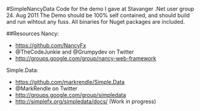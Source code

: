 #SimpleNancyData
Code for the demo I gave at Stavanger .Net user group 24. Aug 2011
The Demo should be 100% self contained, and should build and run wihtout any fuss. All binaries for Nuget packages are included.

##Resources
Nancy:

* https://github.com/NancyFx
* @TheCodeJunkie and @Grumpydev on Twitter
* http://groups.google.com/group/nancy-web-framework

Simple.Data:

* https://github.com/markrendle/Simple.Data
* @MarkRendle on Twitter
* http://groups.google.com/group/simpledata
* http://simplefx.org/simpledata/docs/ (Work in progress)

